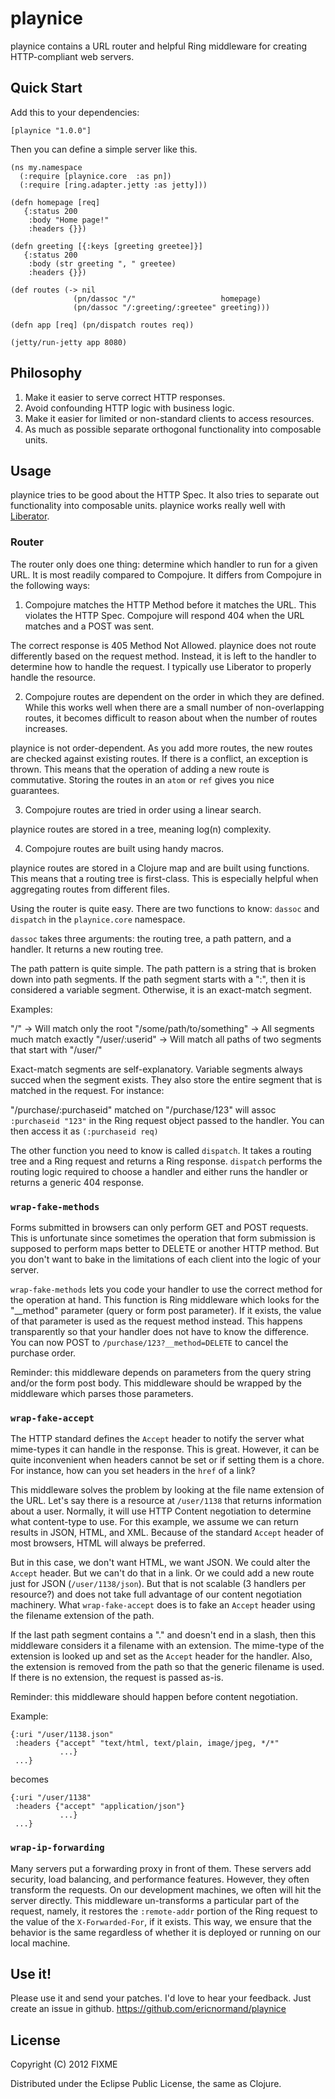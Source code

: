 # playnice

playnice contains a URL router and helpful Ring middleware for
creating HTTP-compliant web servers.

## Quick Start

Add this to your dependencies:

    [playnice "1.0.0"]

Then you can define a simple server like this.

    (ns my.namespace
      (:require [playnice.core  :as pn])
      (:require [ring.adapter.jetty :as jetty]))

    (defn homepage [req]
       {:status 200
        :body "Home page!"
        :headers {}})

    (defn greeting [{:keys [greeting greetee]}]
       {:status 200
        :body (str greeting ", " greetee)
        :headers {}})

    (def routes (-> nil
                  (pn/dassoc "/"                   homepage)
                  (pn/dassoc "/:greeting/:greetee" greeting)))

    (defn app [req] (pn/dispatch routes req))

    (jetty/run-jetty app 8080)

## Philosophy

1. Make it easier to serve correct HTTP responses.
2. Avoid confounding HTTP logic with business logic.
3. Make it easier for limited or non-standard clients to access resources.
4. As much as possible separate orthogonal functionality into composable units.

## Usage

playnice tries to be good about the HTTP Spec. It also tries to
separate out functionality into composable units. playnice works
really well with [Liberator].

[Liberator]: https://github.com/clojure-liberator/liberator

### Router

The router only does one thing: determine which handler to run for a
given URL. It is most readily compared to Compojure. It differs from
Compojure in the following ways:

  1. Compojure matches the HTTP Method before it matches the URL. This
  violates the HTTP Spec. Compojure will respond 404 when the URL
  matches and a POST was sent.

  The correct response is 405 Method Not Allowed. playnice does not
  route differently based on the request method. Instead, it is left
  to the handler to determine how to handle the request. I typically
  use Liberator to properly handle the resource.

  2. Compojure routes are dependent on the order in which they are
  defined. While this works well when there are a small number of
  non-overlapping routes, it becomes difficult to reason about when
  the number of routes increases.

  playnice is not order-dependent. As you add more routes, the new
  routes are checked against existing routes. If there is a conflict,
  an exception is thrown. This means that the operation of adding a
  new route is commutative. Storing the routes in an `atom` or `ref`
  gives you nice guarantees.

  3. Compojure routes are tried in order using a linear search.

  playnice routes are stored in a tree, meaning log(n) complexity.

  4. Compojure routes are built using handy macros.

  playnice routes are stored in a Clojure map and are built using
  functions. This means that a routing tree is first-class. This is
  especially helpful when aggregating routes from different files.

Using the router is quite easy. There are two functions to know:
`dassoc` and `dispatch` in the `playnice.core` namespace.

`dassoc` takes three arguments: the routing tree, a path pattern, and a
handler. It returns a new routing tree.

The path pattern is quite simple. The path pattern is a string that is
broken down into path segments. If the path segment starts with a ":",
then it is considered a variable segment. Otherwise, it is an
exact-match segment.

Examples:

  "/" -> Will match only the root
  "/some/path/to/something" -> All segments much match exactly
  "/user/:userid" -> Will match all paths of two segments that start with "/user/"

Exact-match segments are self-explanatory. Variable segments always
succed when the segment exists. They also store the entire segment
that is matched in the request. For instance:

 "/purchase/:purchaseid" matched on "/purchase/123" will assoc
 `:purchaseid "123"` in the Ring request object passed to the
 handler. You can then access it as `(:purchaseid req)`

The other function you need to know is called `dispatch`. It takes a
routing tree and a Ring request and returns a Ring
response. `dispatch` performs the routing logic required to choose a
handler and either runs the handler or returns a generic 404 response.

### `wrap-fake-methods`

Forms submitted in browsers can only perform GET and POST
requests. This is unfortunate since sometimes the operation that form
submission is supposed to perform maps better to DELETE or another
HTTP method. But you don't want to bake in the limitations of each
client into the logic of your server.

`wrap-fake-methods` lets you code your handler to use the correct
method for the operation at hand. This function is Ring middleware
which looks for the "__method" parameter (query or form post
parameter). If it exists, the value of that parameter is used as the
request method instead. This happens transparently so that your
handler does not have to know the difference. You can now POST to
`/purchase/123?__method=DELETE` to cancel the purchase order.

Reminder: this middleware depends on parameters from the query string
and/or the form post body. This middleware should be wrapped by the
middleware which parses those parameters.

### `wrap-fake-accept`

The HTTP standard defines the `Accept` header to notify the server
what mime-types it can handle in the response. This is great. However,
it can be quite inconvenient when headers cannot be set or if setting
them is a chore. For instance, how can you set headers in the `href`
of a link?

This middleware solves the problem by looking at the file name
extension of the URL. Let's say there is a resource at `/user/1138`
that returns information about a user. Normally, it will use HTTP Content
negotiation to determine what content-type to use. For this example,
we assume we can return results in JSON, HTML, and XML. Because of the
standard `Accept` header of most browsers, HTML will always be
preferred.

But in this case, we don't want HTML, we want JSON. We could alter the
`Accept` header. But we can't do that in a link. Or we could add a new
route just for JSON (`/user/1138/json`). But that is not scalable (3
handlers per resource?) and does not take full advantage of our
content negotiation machinery. What `wrap-fake-accept` does is to fake
an `Accept` header using the filename extension of the path.

If the last path segment contains a "." and doesn't end in a slash,
then this middleware considers it a filename with an extension. The
mime-type of the extension is looked up and set as the `Accept` header
for the handler. Also, the extension is removed from the path so that
the generic filename is used. If there is no extension, the request is
passed as-is.

Reminder: this middleware should happen before content negotiation.

Example:

    {:uri "/user/1138.json"
     :headers {"accept" "text/html, text/plain, image/jpeg, */*"
               ...}
     ...}

becomes

    {:uri "/user/1138"
     :headers {"accept" "application/json"}
               ...}
     ...}

### `wrap-ip-forwarding`

Many servers put a forwarding proxy in front of them. These servers
add security, load balancing, and performance features. However, they
often transform the requests. On our development machines, we often
will hit the server directly. This middleware un-transforms a
particular part of the request, namely, it restores the `:remote-addr`
portion of the Ring request to the value of the `X-Forwarded-For`, if
it exists. This way, we ensure that the behavior is the same
regardless of whether it is deployed or running on our local machine.

## Use it!

Please use it and send your patches. I'd love to hear your feedback.
Just create an issue in github.
https://github.com/ericnormand/playnice

## License

Copyright (C) 2012 FIXME

Distributed under the Eclipse Public License, the same as Clojure.

